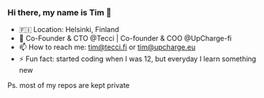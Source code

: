 ### Hi there, my name is Tim 👋

- 🇫🇮 Location: Helsinki, Finland
- 🔭 Co-Founder & CTO @Tecci | Co-founder & COO @UpCharge-fi
- 📫 How to reach me: tim@tecci.fi or tim@upcharge.eu
- ⚡ Fun fact: started coding when I was 12, but everyday I learn something new

Ps. most of my repos are kept private

<!--
**timborovkov/timborovkov** is a ✨ _special_ ✨ repository because its `README.md` (this file) appears on your GitHub profile.

Here are some ideas to get you started:

- 🔭 I’m currently working on ...
- 🌱 I’m currently learning ...
- 👯 I’m looking to collaborate on ...
- 🤔 I’m looking for help with ...
- 💬 Ask me about ...
- 📫 How to reach me: ...
- 😄 Pronouns: ...
- ⚡ Fun fact: ...
-->
